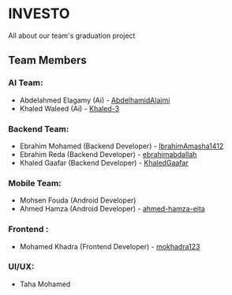 # INVESTO

All about our team's graduation project

## Team Members

### AI Team:
- Abdelahmed Elagamy (Ai) -   [AbdelhamidAlajmi](https://github.com/AbdelhamidAlajmi)
- Khaled Waleed (Ai) -   [Khaled-3](https://github.com/Khaled-3)

### Backend Team:
- Ebrahim Mohamed (Backend Developer) - [IbrahimAmasha1412](https://github.com/IbrahimAmasha1412)
- Ebrahim Reda (Backend Developer) - [ebrahimabdallah](https://github.com/ebrahimabdallah)
- Khaled Gaafar (Backend Developer) - [KhaledGaafar](https://github.com/KhaledGaafar)

### Mobile Team:
- Mohsen Fouda (Android Developer)
- Ahmed Hamza (Android Developer) - [ahmed-hamza-eita](https://github.com/ahmed-hamza-eita)

### Frontend :
- Mohamed Khadra (Frontend Developer) - [mokhadra123](https://github.com/mokhadra123)

### UI/UX:
- Taha Mohamed

